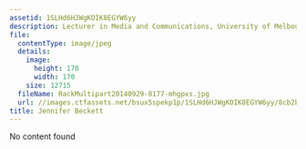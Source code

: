 ```yaml
---
assetid: 1SLHd6HJWgKOIK8EGYW6yy
description: Lecturer in Media and Communications, University of Melbourne
file:
  contentType: image/jpeg
  details:
    image:
      height: 170
      width: 170
    size: 12715
  fileName: RackMultipart20140929-8177-mhgpxs.jpg
  url: //images.ctfassets.net/bsux5spekp1p/1SLHd6HJWgKOIK8EGYW6yy/8cb2ba33f5341b78f47811e3d3bedce6/RackMultipart20140929-8177-mhgpxs.jpg
title: Jennifer Beckett
---
```

No content found